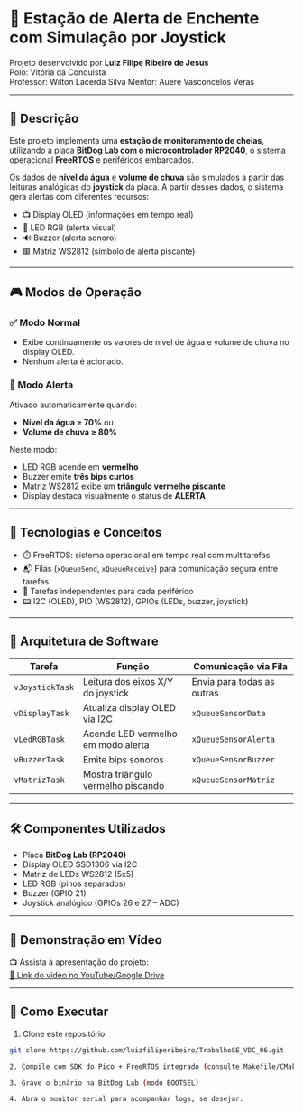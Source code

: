 # 🌊 Estação de Alerta de Enchente com Simulação por Joystick

Projeto desenvolvido por **Luiz Filipe Ribeiro de Jesus**  
Polo: Vitória da Conquista    
Professor: Wilton Lacerda Silva
Mentor: Auere Vasconcelos Veras

---

## 📌 Descrição

Este projeto implementa uma **estação de monitoramento de cheias**, utilizando a placa **BitDog Lab com o microcontrolador RP2040**, o sistema operacional **FreeRTOS** e periféricos embarcados.

Os dados de **nível da água** e **volume de chuva** são simulados a partir das leituras analógicas do **joystick** da placa. A partir desses dados, o sistema gera alertas com diferentes recursos:

- 📺 Display OLED (informações em tempo real)
- 🔴 LED RGB (alerta visual)
- 🔊 Buzzer (alerta sonoro)
- 🟥 Matriz WS2812 (símbolo de alerta piscante)

---

## 🎮 Modos de Operação

### ✅ Modo Normal
- Exibe continuamente os valores de nível de água e volume de chuva no display OLED.
- Nenhum alerta é acionado.

### 🚨 Modo Alerta
Ativado automaticamente quando:
- **Nível da água ≥ 70%** ou
- **Volume de chuva ≥ 80%**

Neste modo:
- LED RGB acende em **vermelho**
- Buzzer emite **três bips curtos**
- Matriz WS2812 exibe um **triângulo vermelho piscante**
- Display destaca visualmente o status de **ALERTA**

---

## 🧠 Tecnologias e Conceitos

- ⏱️ FreeRTOS: sistema operacional em tempo real com multitarefas
- 📬 Filas (`xQueueSend`, `xQueueReceive`) para comunicação segura entre tarefas
- 🧵 Tarefas independentes para cada periférico
- 📟 I2C (OLED), PIO (WS2812), GPIOs (LEDs, buzzer, joystick)

---

## 🧩 Arquitetura de Software

| Tarefa             | Função                                | Comunicação via Fila          |
|--------------------|----------------------------------------|-------------------------------|
| `vJoystickTask`    | Leitura dos eixos X/Y do joystick      | Envia para todas as outras    |
| `vDisplayTask`     | Atualiza display OLED via I2C          | `xQueueSensorData`            |
| `vLedRGBTask`      | Acende LED vermelho em modo alerta     | `xQueueSensorAlerta`          |
| `vBuzzerTask`      | Emite bips sonoros                     | `xQueueSensorBuzzer`          |
| `vMatrizTask`      | Mostra triângulo vermelho piscando     | `xQueueSensorMatriz`          |

---

## 🛠️ Componentes Utilizados

- Placa **BitDog Lab (RP2040)**
- Display OLED SSD1306 via I2C
- Matriz de LEDs WS2812 (5x5)
- LED RGB (pinos separados)
- Buzzer (GPIO 21)
- Joystick analógico (GPIOs 26 e 27 – ADC)

---

## 📸 Demonstração em Vídeo

📺 Assista à apresentação do projeto:  
[🔗 Link do vídeo no YouTube/Google Drive](https://drive.google.com/file/d/1esv2T-zMY49zgdwqTdc2FKxznUlw6Yd5/view?usp=drive_link)

---

## 📁 Como Executar

1. Clone este repositório:
```bash
git clone https://github.com/luizfiliperibeiro/TrabalhoSE_VDC_06.git

2. Compile com SDK do Pico + FreeRTOS integrado (consulte Makefile/CMakeLists.txt)

3. Grave o binário na BitDog Lab (modo BOOTSEL)

4. Abra o monitor serial para acompanhar logs, se desejar.